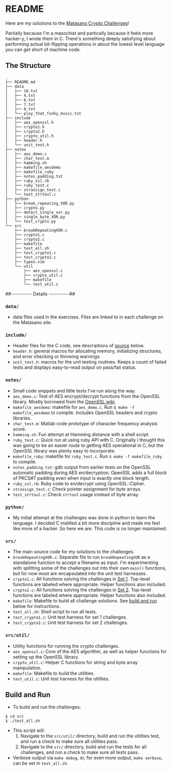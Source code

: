 # README #

Here are my solutions to the [Matasano Crypto Challenges](https://cryptopals.com)!

Partially because I'm a masochist and partically because it feels more hacker-y,
I wrote them in C. There's something deeply satisfying about performing actual
bit-flipping operations in about the lowest level language you can get short of
machine code.

## The Structure ##

```
.
├── README.md
├── data
│   ├── 10.txt
│   ├── 4.txt
│   ├── 6.txt
│   ├── 7.txt
│   ├── 8.txt
│   └── play_that_funky_music.txt
├── include
│   ├── aes_openssl.h
│   ├── crypto1.h
│   ├── crypto2.h
│   ├── crypto_util.h
│   ├── header.h
│   └── unit_test.h
├── notes
│   ├── aes_demo.c
│   ├── char_test.m
│   ├── hamming.sh
│   ├── makefile_aesdemo
│   ├── makefile_ruby
│   ├── notes_padding.txt
│   ├── ruby_ssl.rb
│   ├── ruby_test.c
│   ├── strassign_test.c
│   └── test_strtoul.c
├── python
│   ├── break_repeating_XOR.py
│   ├── crypto.py
│   ├── detect_single_xor.py
│   ├── single_byte_XOR.py
│   └── test_crypto.py
└── src
    ├── breakRepeatingXOR.c
    ├── crypto1.c
    ├── crypto2.c
    ├── makefile
    ├── test_all.sh
    ├── test_crypto1.c
    ├── test_crypto2.c
    ├── types.vim
    └── util
        ├── aes_openssl.c
        ├── crypto_util.c
        ├── makefile
        └── test_util.c
```

##---------- Details ----------##
### `data/`
  * data files used in the exercises. Files are linked to in each challenge on
    the Matasano site.

### `include/`
  * Header files for the C code, see descriptions of [source](#src/) below.
  * `header.h`: general macros for allocating memory, initializing structures,
    and error checking or throwing warnings.
  * `unit_test.h`: macros for the unit testing routines. Keeps a count of failed
    tests and displays easy-to-read output on pass/fail status.

### `notes/`
  * Small code snippets and little tests I've run along the way.
  * `aes_demo.c`: Test of AES encrypt/decrypt functions from the OpenSSL
    library. Mostly borrowed from the [OpenSSL wiki](https://wiki.openssl.org/index.php/EVP_Symmetric_Encryption_and_Decryption).
  * `makefile_aesdemo`: makefile for `aes_demo.c`. Run `$ make -f makefile_aesdemo` 
    to compile. Includes OpenSSL headers and crypto libraries.
  * `char_test.m`: Matlab code prototype of character frequency analysis score.
  * `hamming.sh`: Fun attempt at Hamming distance with a shell script.
  * `ruby_test.c`: Quick run at using ruby API with C. Originally I thought this
    was going to be an easier route to getting AES operational in C, but the
    OpenSSL library was plenty easy to incorporate.
  * `makefile_ruby`: makefile for `ruby_test.c`. Run `$ make -f makefile_ruby` 
    to compile.
  * `notes_padding.txt`: gdb output from earlier tests on the OpenSSL automatic
    padding during AES en/decryption. OpenSSL adds a full block of PKCS#7
    padding even when input is exactly one block length.
  * `ruby_ssl.rb`: Ruby code to en/decrypt using OpenSSL::Cipher.
  * `strassign_test.c`: Check pointer assignment for byte arrays.
  * `test_strtoul.c`: Check `strtoul` usage instead of byte array.

### `python/`
  * My initial attempt at the challenges was done in python to learn the
    language. I decided C instilled a bit more discipline and made me feel like
    more of a hacker. So here we are. This code is no longer maintained.

### `src/`
  * The main source code for my solutions to the challenges.
  * `breakRepeatingXOR.c`: Separate file to run `breakRepeatingXOR` as
    a standalone function to accept a filename as input. I'm experimenting with
    splitting some of the challenges out into their own `main()` functions, but
    for now most are encapsulated into the unit test harnesses.
  * `crypto1.c`: All functions solving the challenges in [Set 1](https://cryptopals.com/sets/1).
    Top-level functions are labeled where appropriate. Helper functions also
    included.
  * `crypto2.c`: All functions solving the challenges in [Set 2](https://cryptopals.com/sets/2).
    Top-level functions are labeled where appropriate. Helper functions also
    included.
  * `makefile`: Makefile to build all challenge solutions. See [build and run](#build-and-run)
    below for instructions.
  * `test_all.sh`: Shell script to run all tests.
  * `test_crypto1.c`: Unit test harness for set 1 challenges.
  * `test_crypto2.c`: Unit test harness for set 2 challenges.

### `src/util/`
  * Utility functions for running the crypto challenges.
  * `aes_openssl.c`: Core of the AES algorithm, as well as helper functions for
    setting up the OpenSSL library.
  * `crypto_util.c`: Helper C functions for string and byte array manipulation.
  * `makefile`: Makefile to build the utilities.
  * `test_util.c`: Unit test harness for the utilities.

## Build and Run ##
  * To build and run the challenges:

```shell
$ cd src
$ ./test_all.sh
```

  * This script will:
    1. Navigate to the `src/util/` directory, build and run the utilities test,
       and run a check to make sure all utilities pass.
    2. Navigate to the `src/` directory, build and run the tests for all
       challenges, and run a check to make sure all tests pass.
  * Verbose output via `make debug`, or, for even more output, `make verbose`, can be set in `test_all.sh`.
